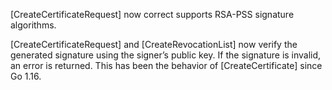 [CreateCertificateRequest] now correct supports RSA-PSS signature algorithms.

[CreateCertificateRequest] and [CreateRevocationList] now verify the generated signature using the signer’s public key. If the signature is invalid, an error is returned. This has been the behavior of [CreateCertificate] since Go 1.16.
